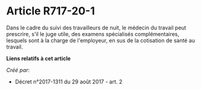 # Article R717-20-1

Dans le cadre du suivi des travailleurs de nuit, le médecin du travail peut prescrire, s'il le juge utile, des examens
spécialisés complémentaires, lesquels sont à la charge de l'employeur, en sus de la cotisation de santé au travail.

**Liens relatifs à cet article**

_Créé par_:

  - Décret n°2017-1311 du 29 août 2017 - art. 2
